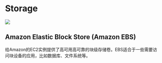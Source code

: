 # Storage
![](http://ww4.sinaimg.cn/large/006tNc79gy1g3bds6vu0jj30kz0b4te7.jpg)

## Amazon Elastic Block Store (Amazon EBS)
给Amazon的EC2实例提供了高可用高可靠的块级存储卷。EBS适合于一些需要访问块设备的应用，比如数据库、文件系统等。